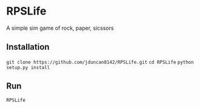 # RPSLife
A simple sim game of rock, paper, sicssors

## Installation 
`git clone https://github.com/jduncan8142/RPSLife.git`
`cd RPSLife`
`python setup.py install`

## Run
`RPSLife`
